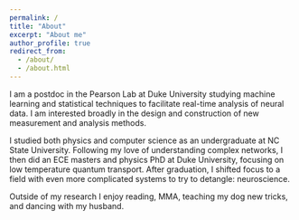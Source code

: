 ```yaml
---
permalink: /
title: "About"
excerpt: "About me"
author_profile: true
redirect_from: 
  - /about/
  - /about.html
---
```



I am a postdoc in the Pearson Lab at Duke University studying machine learning and statistical techniques to facilitate real-time analysis of neural data. I am interested broadly in the design and construction of new measurement and analysis methods. 

I studied both physics and computer science as an undergraduate at NC State University. Following my love of understanding complex networks, I then did an ECE masters and physics PhD at Duke University, focusing on low temperature quantum transport. After graduation, I shifted focus to a field with even more complicated systems to try to detangle: neuroscience. 

Outside of my research I enjoy reading, MMA, teaching my dog new tricks, and dancing with my husband.
